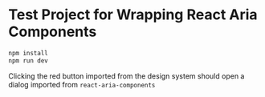 # Test Project for Wrapping React Aria Components

```bash
npm install
npm run dev
```

Clicking the red button imported from the design system should open a dialog imported from `react-aria-components`
